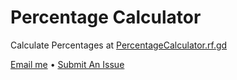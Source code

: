 # Percentage Calculator
Calculate Percentages at [PercentageCalculator.rf.gd](http://percentagecalculator.rf.gd)

[Email me](mailto:jacksonmooring@gmail.com) • [Submit An Issue](https://github.com/Jackson-mooring/Percentage-Calculator/issues/new)
